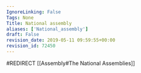 ```yaml
---
IgnoreLinking: False
Tags: None
Title: National assembly
aliases: ['National_assembly']
draft: False
revision_date: 2019-05-11 09:59:55+00:00
revision_id: 72450
---
```


#REDIRECT [[Assembly#The National Assemblies]]